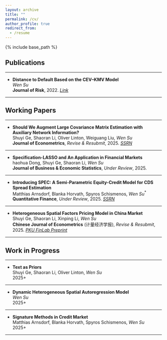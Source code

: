 ```yaml
---
layout: archive
title: ""
permalink: /cv/
author_profile: true
redirect_from:
  - /resume
---
```


{% include base_path %}

Publications
------

---


- **Distance to Default Based on the CEV–KMV Model**  <br/>
  *Wen Su* <br/>
  **Journal of Risk**, 2022. *[Link](https://www.risk.net/journal-of-risk/7954316/distance-to-default-based-on-the-cev-kmv-model)* 

---


Working Papers
------

---


- **Should We Augment Large Covariance Matrix Estimation with Auxiliary Network Information?**  <br/>
  Shuyi Ge, Shaoran Li, Oliver Linton, Weiguang Liu, *Wen Su* <br/>
  **Journal of Econometrics**, *Revise & Resubmit*, 2025. *[SSRN](https://papers.ssrn.com/sol3/papers.cfm?abstract_id=4975753)* 


---

- **Specification-LASSO and An Application in Financial Markets**  <br/>
  haohua Dong, Shuyi Ge, Shaoran Li, *Wen Su* <br/>
  **Journal of Business & Economic Statistics**, *Under Review*, 2025.

---


- **Introducing SPEC: A Semi-Parametric Equity-Credit Model for CDS Spread Estimation**  <br/>
  Matthias Arnsdorf, Blanka Horvath, Spyros Schismenos, *Wen Su*$^{*}$ <br/>
  **Quantitative Finance**, *Under Review*, 2025. *[SSRN](https://papers.ssrn.com/sol3/papers.cfm?abstract_id=5471406)* 

---

- **Heterogeneous Spatial Factors Pricing Model in China Market** <br/>
  Shuyi Ge, Shaoran Li, Xinping Li, *Wen Su* <br/>
  **Chinese Journal of Econometrics** (计量经济学报), *Revise & Resubmit*, 2025. *[PKU FinLab Preprint](http://finlab.pku.edu.cn/Upload_out/Web_File/Research_File/%E6%96%B0%E9%97%BB%E4%B8%AD%E6%96%87_12.10_reducesize.pdf)* 

---



Work in Progress
------

---


- **Text as Priors**  <br/>
  Shuyi Ge, Shaoran Li, Oliver Linton, *Wen Su* <br/>
  2025+
  
---

- **Dynamic Heterogeneous Spatial Autoregression Model**  <br/>
  *Wen Su* <br/>
  2025+

---

- **Signature Methods in Credit Market**  <br/>
  Matthias Arnsdorf, Blanka Horvath, Spyros Schismenos, *Wen Su* <br/>
  2025+

---

